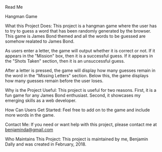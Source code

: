 Read Me

Hangman Game

What this Project Does:
This project is a hangman game where the user has to try to guess a word that has been randomly generated by the browser. This game is James Bond themed and all the words to be guessed are somehow realated to James Bond. 

As users enter a letter, the game will output whether it is correct or not. If it appears in the "Mission" box, then it is a successful guess. If it appears in the "Shots Taken" section, then it is an unsuccessful guess. 

After a letter is pressed, the game will display how many guesses remain in the word in the "Missing Letters" section. Below this, the game displays how many guesses remain before the user loses.

Why is the Project Useful:
This project is useful for two reasons. First, it is a fun game for any James Bond enthusiast. Second, it showcases my emerging skills as a web developer.

How Can Users Get Started:
Feel free to add on to the game and include more words in the game.

Contact Me:
If you need or want help with this project, please contact me at benjaminda@gmail.com

Who Maintains This Project:
This project is maintained by me, Benjamin Dally and was created in February, 2018.

